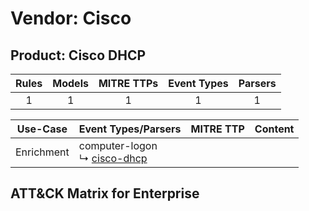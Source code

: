 Vendor: Cisco
=============
Product: Cisco DHCP
-------------------
| Rules | Models | MITRE TTPs | Event Types | Parsers |
|:-----:|:------:|:----------:|:-----------:|:-------:|
|   1   |   1    |     1      |      1      |    1    |

|  Use-Case  | Event Types/Parsers                                                         | MITRE TTP | Content                                             |
|:----------:| --------------------------------------------------------------------------- | --------- | --------------------------------------------------- |
| Enrichment |  computer-logon<br> ↳ [cisco-dhcp](Parsers/parserContent_cisco-dhcp.md)<br> |           | [](Rules_Models/r_m_cisco_cisco_dhcp_Enrichment.md) |

ATT&CK Matrix for Enterprise
----------------------------
